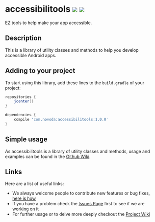 # accessibilitools [![](https://ci.novoda.com/buildStatus/icon?job=accessibilitools)](https://ci.novoda.com/job/accessibilitools/lastBuild/console) [![](https://raw.githubusercontent.com/novoda/novoda/master/assets/btn_apache_lisence.png)](LICENSE.txt)

EZ tools to help make your app accessible.


## Description

This is a library of utility classes and methods to help you develop accessible Android apps.

## Adding to your project

To start using this library, add these lines to the `build.gradle` of your project:

```groovy
repositories {
    jcenter()
}

dependencies {
    compile 'com.novoda:accessibilitools:1.0.0'
}
```

## Simple usage

As accessibilitools is a library of utility classes and methods, usage and examples can be found in the [Github Wiki](https://github.com/novoda/accessibilitools/wiki).


## Links

Here are a list of useful links:

 * We always welcome people to contribute new features or bug fixes, [here is how](https://github.com/novoda/novoda/blob/master/CONTRIBUTING.md)
 * If you have a problem check the [Issues Page](https://github.com/novoda/accessibilitools/issues) first to see if we are working on it
 * For further usage or to delve more deeply checkout the [Project Wiki](https://github.com/novoda/accessibilitools/wiki)
